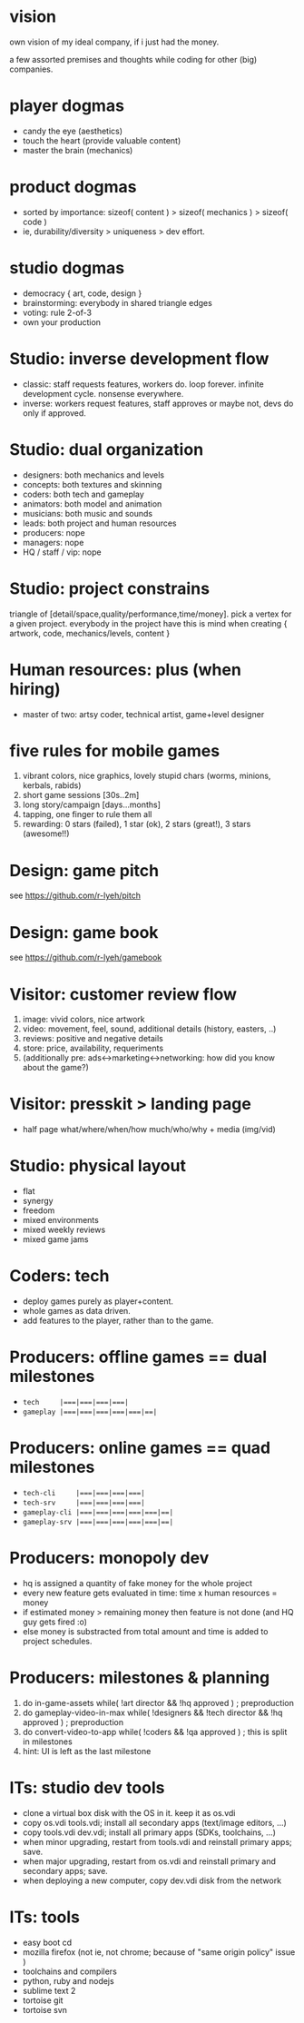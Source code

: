 # vision
own vision of my ideal company, if i just had the money.

a few assorted premises and thoughts while coding for other (big) companies. 

# player dogmas
- candy the eye (aesthetics)
- touch the heart (provide valuable content)
- master the brain (mechanics)

# product dogmas
- sorted by importance: sizeof( content ) > sizeof( mechanics ) > sizeof( code )
- ie, durability/diversity > uniqueness > dev effort.

# studio dogmas
- democracy { art, code, design }
- brainstorming: everybody in shared triangle edges 
- voting: rule 2-of-3 
- own your production

# Studio: inverse development flow
- classic: staff requests features, workers do. loop forever. infinite development cycle. nonsense everywhere.
- inverse: workers request features, staff approves or maybe not, devs do only if approved.

# Studio: dual organization
- designers: both mechanics and levels
- concepts: both textures and skinning
- coders: both tech and gameplay
- animators: both model and animation
- musicians: both music and sounds
- leads: both project and human resources
- producers: nope
- managers: nope
- HQ / staff / vip: nope

# Studio: project constrains
triangle of [detail/space,quality/performance,time/money].
pick a vertex for a given project.
everybody in the project have this is mind when creating { artwork, code, mechanics/levels, content }

# Human resources: plus (when hiring)
- master of two: artsy coder, technical artist, game+level designer

# five rules for mobile games
1. vibrant colors, nice graphics, lovely stupid chars (worms, minions, kerbals, rabids)
1. short game sessions [30s..2m]
1. long story/campaign [days...months]
1. tapping, one finger to rule them all
1. rewarding: 0 stars (failed), 1 star (ok), 2 stars (great!), 3 stars (awesome!!)

# Design: game pitch
see https://github.com/r-lyeh/pitch

# Design: game book
see https://github.com/r-lyeh/gamebook

# Visitor: customer review flow
1. image: vivid colors, nice artwork
1. video: movement, feel, sound, additional details (history, easters, ..)
1. reviews: positive and negative details
1. store: price, availability, requeriments
1. (additionally pre: ads<->marketing<->networking: how did you know about the game?)

# Visitor: presskit > landing page
- half page what/where/when/how much/who/why + media (img/vid)

# Studio: physical layout
- flat
- synergy
- freedom
- mixed environments
- mixed weekly reviews
- mixed game jams

# Coders: tech
- deploy games purely as player+content.
- whole games as data driven.
- add features to the player, rather than to the game.

# Producers: offline games == dual milestones
- `tech     |===|===|===|===|`
- `gameplay |===|===|===|===|===|==|`

# Producers: online games == quad milestones
- `tech-cli     |===|===|===|===|`
- `tech-srv     |===|===|===|===|`
- `gameplay-cli |===|===|===|===|===|==|`
- `gameplay-srv |===|===|===|===|===|==|`

# Producers: monopoly dev
- hq is assigned a quantity of fake money for the whole project 
- every new feature gets evaluated in time: time x human resources = money
- if estimated money > remaining money then feature is not done (and HQ guy gets fired :o)
- else money is substracted from total amount and time is added to project schedules.

# Producers: milestones & planning
1. do in-game-assets while( !art director && !hq approved ) ; preproduction
1. do gameplay-video-in-max while( !designers && !tech director && !hq approved ) ; preproduction
1. do convert-video-to-app while( !coders && !qa approved ) ; this is split in milestones
1. hint: UI is left as the last milestone

# ITs: studio dev tools
- clone a virtual box disk with the OS in it. keep it as os.vdi
- copy os.vdi tools.vdi; install all secondary apps (text/image editors, ...)
- copy tools.vdi dev.vdi; install all primary apps (SDKs, toolchains, ...)
- when minor upgrading, restart from tools.vdi and reinstall primary apps; save.
- when major upgrading, restart from os.vdi and reinstall primary and secondary apps; save.
- when deploying a new computer, copy dev.vdi disk from the network

# ITs: tools
- easy boot cd
- mozilla firefox (not ie, not chrome; because of "same origin policy" issue )
- toolchains and compilers
- python, ruby and nodejs
- sublime text 2
- tortoise git
- tortoise svn
